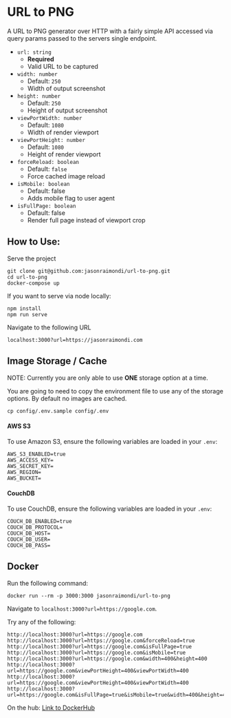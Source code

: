 # URL to PNG

A URL to PNG generator over HTTP with a fairly simple API accessed via query params passed to the servers single endpoint.

- `url: string`
    - **Required**
    - Valid URL to be captured
- `width: number`
    - Default: `250`
    - Width of output screenshot
- `height: number`
    - Default: `250`
    - Height of output screenshot
- `viewPortWidth: number`
    - Default: `1080`
    - Width of render viewport
- `viewPortHeight: number`
    - Default: `1080`
    - Height of render viewport
- `forceReload: boolean`
    - Default: `false`
    - Force cached image reload
- `isMobile: boolean`
    - Default: false
    - Adds mobile flag to user agent
- `isFullPage: boolean`
    - Default: false
    - Render full page instead of viewport crop

## How to Use:

Serve the project

```
git clone git@github.com:jasonraimondi/url-to-png.git
cd url-to-png
docker-compose up
```

If you want to serve via node locally:

```
npm install
npm run serve
```

Navigate to the following URL

```
localhost:3000?url=https://jasonraimondi.com
```


## Image Storage / Cache

NOTE: Currently you are only able to use **ONE** storage option at a time.

You are going to need to copy the environment file to use any of the storage options. By default no images are cached.

```
cp config/.env.sample config/.env
```

#### AWS S3

To use Amazon S3, ensure the following variables are loaded in your `.env`:

```
AWS_S3_ENABLED=true
AWS_ACCESS_KEY=
AWS_SECRET_KEY=
AWS_REGION=
AWS_BUCKET=
```

#### CouchDB

To use CouchDB, ensure the following variables are loaded in your `.env`:

```
COUCH_DB_ENABLED=true
COUCH_DB_PROTOCOL=
COUCH_DB_HOST=
COUCH_DB_USER=
COUCH_DB_PASS=
```

## Docker

Run the following command:

```
docker run --rm -p 3000:3000 jasonraimondi/url-to-png
```

Navigate to `localhost:3000?url=https://google.com`. 

Try any of the following:

```
http://localhost:3000?url=https://google.com
http://localhost:3000?url=https://google.com&forceReload=true
http://localhost:3000?url=https://google.com&isFullPage=true
http://localhost:3000?url=https://google.com&isMobile=true
http://localhost:3000?url=https://google.com&width=400&height=400
http://localhost:3000?url=https://google.com&viewPortHeight=400&viewPortWidth=400
http://localhost:3000?url=https://google.com&viewPortHeight=400&viewPortWidth=400
http://localhost:3000?url=https://google.com&isFullPage=true&isMobile=true&width=400&height=400&viewPortHeight=400&viewPortWidth=400
```

On the hub: [Link to DockerHub](https://hub.docker.com/r/jasonraimondi/url-to-png/)
